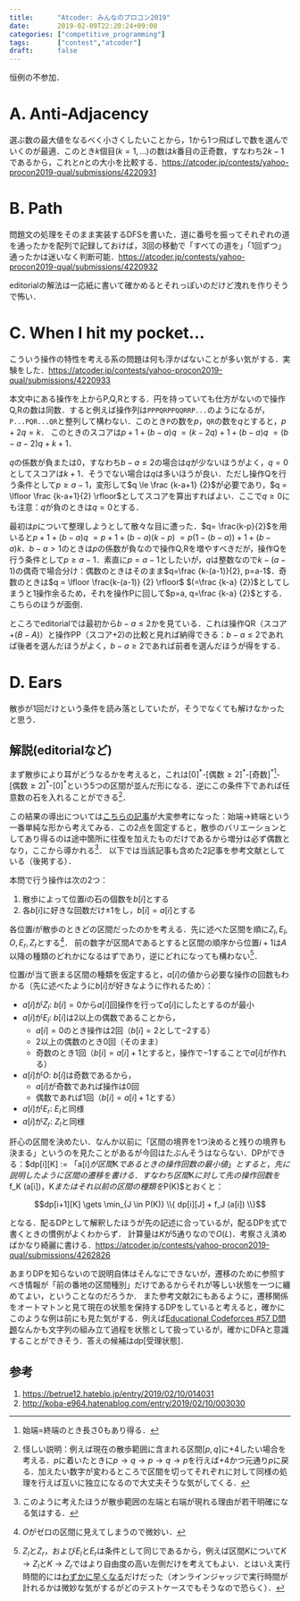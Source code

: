 ```yaml
---
title:      "Atcoder: みんなのプロコン2019"
date:       2019-02-09T22:20:24+09:00
categories: ["competitive_programming"]
tags:       ["contest","atcoder"]
draft:      false
---
```


恒例の不参加．

# A. Anti-Adjacency

選ぶ数の最大値をなるべく小さくしたいことから，1から1つ飛ばしで数を選んでいくのが最適．このとき$k$個目$(k=1,...)$の数は$k$番目の正奇数，すなわち$2k-1$であるから，これと$n$との大小を比較する．https://atcoder.jp/contests/yahoo-procon2019-qual/submissions/4220931

# B. Path

問題文の処理をそのまま実装するDFSを書いた．道に番号を振ってそれぞれの道を通ったかを配列で記録しておけば，3回の移動で「すべての道を」「1回ずつ」通ったかは迷いなく判断可能．https://atcoder.jp/contests/yahoo-procon2019-qual/submissions/4220932

editorialの解法は一応紙に書いて確かめるとそれっぽいのだけど洩れを作りそうで怖い．

# C. When I hit my pocket...

こういう操作の特性を考える系の問題は何も浮かばないことが多い気がする．実験をした．https://atcoder.jp/contests/yahoo-procon2019-qual/submissions/4220933

本文中にある操作を上からP,Q,Rとする．円を持っていても仕方がないので操作Q,Rの数は同数．すると例えば操作列は`PPPQRPPQQRRP...`のようになるが，`P...PQR...QR`と整列して構わない．このとき`P`の数を$p$，`QR`の数を$q$とすると，$p+2q=k$．
このときのスコアは$p+1+(b-a)q$ $= (k-2q)+1+(b-a)q$ $= (b-a-2)q+k+1$．

$q$の係数が負または0，すなわち$b-a \le 2$の場合は$q$が少ないほうがよく，$q=0$としてスコアは$k+1$．そうでない場合は$q$は多いほうが良い．ただし操作Qを行う条件として$p \ge a-1$，変形して$q \le \frac {k-a+1} {2}$が必要であり，$q = \lfloor \frac {k-a+1}{2} \rfloor$としてスコアを算出すればよい．ここで$q \ge 0$にも注意：$q$が負のときは$q=0$とする．

最初は$p$について整理しようとして散々な目に遭った．$q= \frac{k-p}{2}$を用いると$p+1+(b-a)q$ $= p+1+(b-a)(k-p)$ $= p(1-(b-a))+1+(b-a)k$．$b-a \gt 1$のときは$p$の係数が負なので操作Q,Rを増やすべきだが，操作Qを行う条件として$p \ge a-1$．素直に$p=a-1$としたいが，$q$は整数なので$k-(a-1)$の偶奇で場合分け：偶数のときはそのまま$q=\frac {k-(a-1)}{2}, p=a-1$．奇数のときは$q = \lfloor \frac{k-(a-1)} {2} \rfloor$ $(=\frac {k-a} {2})$としてしまうと1操作余るため，それを操作Pに回して$p=a, q=\frac {k-a} {2}$とする．こちらのほうが面倒．

ところでeditorialでは最初から$b-a \le 2$かを見ている．これは操作QR（スコア$+(B-A)$）と操作PP（スコア$+2$)の比較と見れば納得できる：$b-a \le 2$であれば後者を選んだほうがよく，$b - a \ge 2$であれば前者を選んだほうが得をする．

# D. Ears

散歩が1回だけという条件を読み落としていたが，そうでなくても解けなかったと思う．

## 解説(editorialなど)

まず散歩により耳がどうなるかを考えると，これは[$0$]<sup>\*</sup>-[偶数$\ge 2$]<sup>\*</sup>-[奇数]<sup>\*</sup>[^d1]-[偶数$\ge 2$]<sup>\*</sup>-[$0$]<sup>\*</sup>という$5$つの区間が並んだ形になる．逆にこの条件下であれば任意数の石を入れることができる[^d0]．

[^d0]: 怪しい説明：例えば現在の散歩範囲に含まれる区間$[p,q]$に$+4$したい場合を考える．$p$に着いたときに$p \to q \to p \to q \to p$を行えば$+4$かつ元通り$p$に戻る．加えたい数字が変わるところで区間を切ってそれぞれに対して同様の処理を行えば互いに独立になるので大丈夫そうな気がしてくる．

この結果の導出については[こちらの記事](https://betrue12.hateblo.jp/entry/2019/02/10/014031)が大変参考になった：始端$\to$終端という一番単純な形から考えてみる．この2点を固定すると，散歩のバリエーションとしてあり得るのは途中箇所に往復を加えたものだけであるから増分は必ず偶数となり，ここから導かれる[^d1.25]．
以下では当該記事も含めた2記事を参考文献としている（後掲する）．

[^d1]: 始端=終端のとき長さ$0$もあり得る．

[^d1.25]: このように考えたほうが散歩範囲の左端と右端が現れる理由が若干明確になる気はする．

本問で行う操作は次の2つ：

1. 散歩によって位置$i$の石の個数を$b[i]$とする
2. 各$b[i]$に好きな回数だけ$\pm 1$をし，$b[i]=a[i]$とする

各位置$i$が散歩のときどの区間だったのかを考える．先に述べた区間を順に$Z_l,E_l,O,E_r,Z_r$とする[^d2]．
前の数字が区間$A$であるとすると区間の順序から位置$i+1$は$A$以降の種類のどれかになるはずであり，逆にどれになっても構わない[^d3]．

[^d3]: $Z_l$と$Z_r$，および$E_l$と$E_r$は条件として同じであるから，例えば区間$K$について$K \to Z_l$と$K \to Z_r$ではより自由度の高い左側だけを考えてもよい．とはいえ実行時間的には[わずかに早くなる](https://atcoder.jp/contests/yahoo-procon2019-qual/submissions/4272515)だけだった（オンラインジャッジで実行時間が計れるかは微妙な気がするがどのテストケースでもそうなので恐らく）．

[^d2]: $O$がゼロの区間に見えてしまうので微妙い．

位置$i$が当て嵌まる区間の種類を仮定すると，$a[i]$の値から必要な操作の回数もわかる（先に述べたように$b[i]$が好きなように作れるため）：

* $a[i]$が$Z_l$: $b[i]=0$から$a[i]$回操作を行って$a[i]$にしたとするのが最小
* $a[i]$が$E_l$: $b[i]$は2以上の偶数であることから，
	* $a[i]=0$のとき操作は$2$回（$b[i]=2$として$-2$する）
	* $2$以上の偶数のとき$0$回（そのまま）
	* 奇数のとき$1$回（$b[i]=a[i]+1$とすると，操作で$-1$することで$a[i]$が作れる）
* $a[i]$が$O$: $b[i]$は奇数であるから，
	* $a[i]$が奇数であれば操作は$0$回
	* 偶数であれば$1$回（$b[i]=a[i]+1$とする）
* $a[i]$が$E_r$: $E_l$と同様
* $a[i]$が$Z_r$: $Z_l$と同様

肝心の区間を決めたい．なんか以前に「区間の境界を1つ決めると残りの境界も決まる」というのを見たことがあるが今回はたぶんそうはならない．DPができる：$dp[i][K] := $「$a[i]$が区間$K$であるときの操作回数の最小値」とすると，先に説明したように区間の遷移を書ける．すなわち区間$K$に対して先の操作回数を$f_K (a[i])$，$K$またはそれ以前の区間の種類を$P(K)$とおくと：

$$dp[i+1][K] \gets \min_{J \in P(K)} \\{ dp[i][J] + f_J (a[i]) \\}$$

となる．配るDPとして解釈したほうが先の記述に合っているが，配るDPを式で書くときの慣例がよくわからず．
計算量は$K$が5通りなので$O(L)$．考察さえ済めばかなり綺麗に書ける．https://atcoder.jp/contests/yahoo-procon2019-qual/submissions/4262826

あまりDPを知らないので説明自体はそんなにできないが，遷移のために参照すべき情報が「前の番地の区間種別」だけであるからそれが等しい状態を一つに纏めてよい，ということなのだろうか．
また参考文献2にもあるように，遷移関係をオートマトンと見て現在の状態を保持するDPをしていると考えると，確かにこのような例は前にも見た気がする．例えば[Educational Codeforces #57 D問題](https://00sk0.github.io/blog/posts/cf_edu_057/)なんかも文字列の組み立て過程を状態として扱っているが，確かにDFAと意識することができそう．答えの候補は$dp[$受理状態$]$．

## 参考

1. https://betrue12.hateblo.jp/entry/2019/02/10/014031
2. http://koba-e964.hatenablog.com/entry/2019/02/10/003030